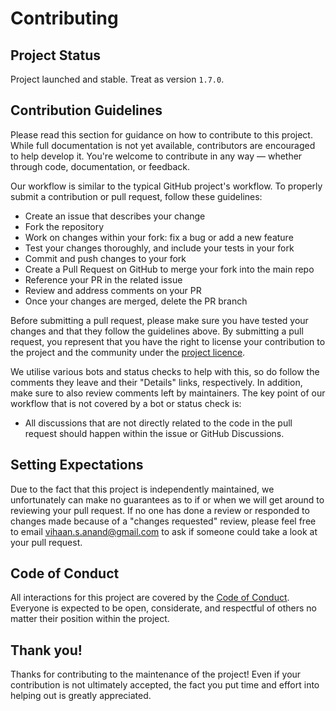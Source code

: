 # Contributing

## Project Status

Project launched and stable. Treat as version `1.7.0`.

## Contribution Guidelines

Please read this section for guidance on how to contribute to this project. While full documentation is not yet available, contributors are encouraged to help develop it. You're welcome to contribute in any way — whether through code, documentation, or feedback.

Our workflow is similar to the typical GitHub project's workflow. To properly submit a contribution or pull request, follow these guidelines:
- Create an issue that describes your change
- Fork the repository
- Work on changes within your fork: fix a bug or add a new feature
- Test your changes thoroughly, and include your tests in your fork
- Commit and push changes to your fork
- Create a Pull Request on GitHub to merge your fork into the main repo
- Reference your PR in the related issue
- Review and address comments on your PR
- Once your changes are merged, delete the PR branch

Before submitting a pull request, please make sure you have tested your changes and that they follow the guidelines above. By submitting a pull request, you represent that you have the right to license your contribution to the project and the community under the [project licence](LICENSE).

We utilise various bots and status checks to help with this, so do follow the comments they leave and their "Details" links, respectively. In addition, make sure to also review comments left by maintainers. The key point of our workflow that is not covered by a bot or status check is:
- All discussions that are not directly related to the code in the pull request should happen within the issue or GitHub Discussions.


## Setting Expectations

Due to the fact that this project is independently maintained, we unfortunately can make no guarantees as to if or when we will get around to reviewing your pull request. If no one has done a review or responded to changes made because of a "changes requested" review, please feel free to email vihaan.s.anand@gmail.com to ask if someone could take a look at your pull request.

## Code of Conduct

All interactions for this project are covered by the [Code of Conduct](CODE_OF_CONDUCT.md). Everyone is expected to be open, considerate, and respectful of others no matter their position within the project.

## Thank you!

Thanks for contributing to the maintenance of the project! Even if your contribution is not ultimately accepted, the fact you put time and effort into helping out is greatly appreciated.
